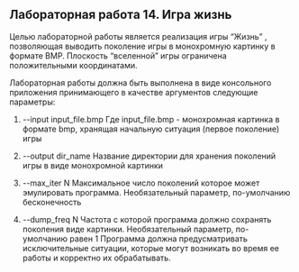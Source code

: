## Лабораторная работa 14. Игра жизнь

Целью лабораторной работы является реализация игры “Жизнь” , позволяющая выводить поколение игры в монохромную картинку в формате BMP. Плоскость “вселенной” игры ограничена положительными координатами.

Лабораторная работы должна быть выполнена в виде консольного приложения принимающего в качестве аргументов следующие параметры:

1. --input input_file.bmp
Где input_file.bmp - монохромная картинка в формате bmp,
хранящая начальную ситуация (первое поколение) игры

2. --output dir_name
Название директории для хранения поколений игры в виде монохромной картинки

3. --max_iter N
Максимальное число поколений которое может эмулировать
программа. Необязательный параметр, по-умолчанию бесконечность

4. --dump_freq N
Частота с которой программа должно сохранять поколения виде картинки. Необязательный параметр, по-умолчанию равен 1
Программа должна предусматривать исключительные ситуации, которые могут возникать во время ее работы и корректно их обрабатывать.
